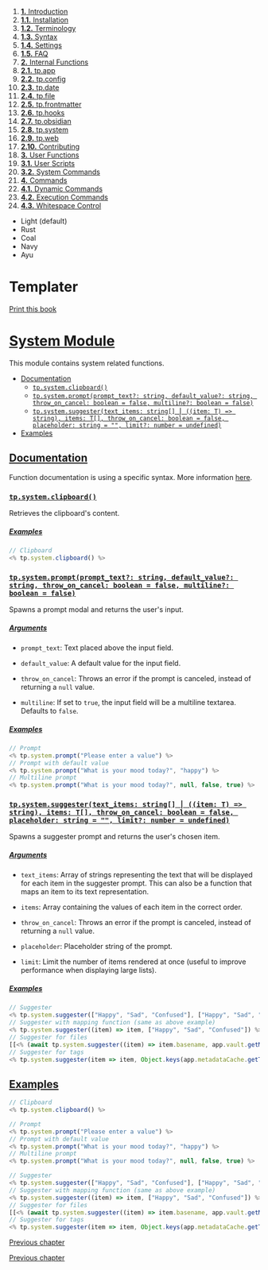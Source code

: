 1. [**1.** Introduction](Pro%20Git%20-%20Scott%20Chacon/Introduction.md)
1. [**1.1.** Installation](Atlas/tools/dev/Zellij/zellijdoc/installation.md)
2. [**1.2.** Terminology](terminology.md)
3. [**1.3.** Syntax](syntax.md)
4. [**1.4.** Settings](settings.md)
5. [**1.5.** FAQ](Atlas/tools/dev/Zellij/zellijdoc/faq.md)
3. [**2.** Internal Functions](Atlas/tools/obsidian/Templater/Templater%20doc/internal-functions/overview.md)
01. [**2.1.** tp.app](app-module.md)
02. [**2.2.** tp.config](config-module.md)
03. [**2.3.** tp.date](date-module.md)
04. [**2.4.** tp.file](file-module.md)
05. [**2.5.** tp.frontmatter](frontmatter-module.md)
06. [**2.6.** tp.hooks](hooks-module.md)
07. [**2.7.** tp.obsidian](obsidian-module.md)
08. [**2.8.** tp.system](system-module.md)
09. [**2.9.** tp.web](web-module.md)
10. [**2.10.** Contributing](contribute.md)
5. [**3.** User Functions](Atlas/tools/obsidian/Templater/Templater%20doc/user-functions/overview.md)
1. [**3.1.** User Scripts](script-user-functions.md)
2. [**3.2.** System Commands](system-user-functions.md)
7. [**4.** Commands](Atlas/tools/obsidian/Templater/Templater%20doc/commands/overview.md)
1. [**4.1.** Dynamic Commands](dynamic-command.md)
2. [**4.2.** Execution Commands](execution-command.md)
3. [**4.3.** Whitespace Control](whitespace-control.md)

- Light (default)
- Rust
- Coal
- Navy
- Ayu

# Templater

[Print this book](print.md)

# [System Module](system-module.md)

This module contains system related functions.

- [Documentation](system-module.md)
  - [`tp.system.clipboard()`](system-module.md)
  - [`tp.system.prompt(prompt_text?: string, default_value?: string, throw_on_cancel: boolean = false, multiline?: boolean = false)`](system-module.md)
  - [`tp.system.suggester(text_items: string[] ⎮ ((item: T) => string), items: T[], throw_on_cancel: boolean = false, placeholder: string = "", limit?: number = undefined)`](system-module.md)
- [Examples](system-module.md)

## [Documentation](system-module.md)

Function documentation is using a specific syntax. More information [here](syntax.md).

### [`tp.system.clipboard()`](system-module.md)

Retrieves the clipboard's content.

##### [Examples](system-module.md)

```javascript
// Clipboard
<% tp.system.clipboard() %>

```

### [`tp.system.prompt(prompt_text?: string, default_value?: string, throw_on_cancel: boolean = false, multiline?: boolean = false)`](system-module.md)

Spawns a prompt modal and returns the user's input.

##### [Arguments](system-module.md)

- `prompt_text`: Text placed above the input field.

- `default_value`: A default value for the input field.

- `throw_on_cancel`: Throws an error if the prompt is canceled, instead of returning a `null` value.

- `multiline`: If set to `true`, the input field will be a multiline textarea. Defaults to `false`.


##### [Examples](system-module.md)

```javascript
// Prompt
<% tp.system.prompt("Please enter a value") %>
// Prompt with default value
<% tp.system.prompt("What is your mood today?", "happy") %>
// Multiline prompt
<% tp.system.prompt("What is your mood today?", null, false, true) %>

```

### [`tp.system.suggester(text_items: string[] ⎮ ((item: T) => string), items: T[], throw_on_cancel: boolean = false, placeholder: string = "", limit?: number = undefined)`](system-module.md)

Spawns a suggester prompt and returns the user's chosen item.

##### [Arguments](system-module.md)

- `text_items`: Array of strings representing the text that will be displayed for each item in the suggester prompt. This can also be a function that maps an item to its text representation.

- `items`: Array containing the values of each item in the correct order.

- `throw_on_cancel`: Throws an error if the prompt is canceled, instead of returning a `null` value.

- `placeholder`: Placeholder string of the prompt.

- `limit`: Limit the number of items rendered at once (useful to improve performance when displaying large lists).


##### [Examples](system-module.md)

```javascript
// Suggester
<% tp.system.suggester(["Happy", "Sad", "Confused"], ["Happy", "Sad", "Confused"]) %>
// Suggester with mapping function (same as above example)
<% tp.system.suggester((item) => item, ["Happy", "Sad", "Confused"]) %>
// Suggester for files
[[<% (await tp.system.suggester((item) => item.basename, app.vault.getMarkdownFiles())).basename %>]]
// Suggester for tags
<% tp.system.suggester(item => item, Object.keys(app.metadataCache.getTags()).map(x => x.replace("#", ""))) %>

```

## [Examples](system-module.md)

```javascript
// Clipboard
<% tp.system.clipboard() %>

// Prompt
<% tp.system.prompt("Please enter a value") %>
// Prompt with default value
<% tp.system.prompt("What is your mood today?", "happy") %>
// Multiline prompt
<% tp.system.prompt("What is your mood today?", null, false, true) %>

// Suggester
<% tp.system.suggester(["Happy", "Sad", "Confused"], ["Happy", "Sad", "Confused"]) %>
// Suggester with mapping function (same as above example)
<% tp.system.suggester((item) => item, ["Happy", "Sad", "Confused"]) %>
// Suggester for files
[[<% (await tp.system.suggester((item) => item.basename, app.vault.getMarkdownFiles())).basename %>]]
// Suggester for tags
<% tp.system.suggester(item => item, Object.keys(app.metadataCache.getTags()).map(x => x.replace("#", ""))) %>

```

[Previous chapter](obsidian-module.md)

[Previous chapter](obsidian-module.md)

